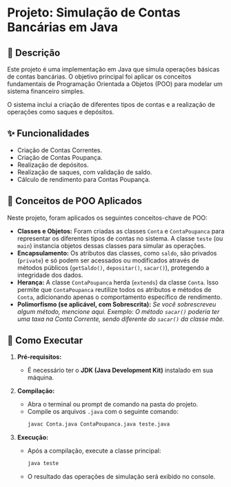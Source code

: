 # Projeto: Simulação de Contas Bancárias em Java

## 📖 Descrição

Este projeto é uma implementação em Java que simula operações básicas de contas bancárias. O objetivo principal foi aplicar os conceitos fundamentais de Programação Orientada a Objetos (POO) para modelar um sistema financeiro simples.

O sistema inclui a criação de diferentes tipos de contas e a realização de operações como saques e depósitos.

## ✨ Funcionalidades

* Criação de Contas Correntes.
* Criação de Contas Poupança.
* Realização de depósitos.
* Realização de saques, com validação de saldo.
* Cálculo de rendimento para Contas Poupança.

## 🧠 Conceitos de POO Aplicados

Neste projeto, foram aplicados os seguintes conceitos-chave de POO:

* **Classes e Objetos:** Foram criadas as classes `Conta` e `ContaPoupanca` para representar os diferentes tipos de contas no sistema. A classe `teste` (ou `main`) instancia objetos dessas classes para simular as operações.
* **Encapsulamento:** Os atributos das classes, como `saldo`, são privados (`private`) e só podem ser acessados ou modificados através de métodos públicos (`getSaldo()`, `depositar()`, `sacar()`), protegendo a integridade dos dados.
* **Herança:** A classe `ContaPoupanca` herda (`extends`) da classe `Conta`. Isso permite que `ContaPoupanca` reutilize todos os atributos e métodos de `Conta`, adicionando apenas o comportamento específico de rendimento.
* **Polimorfismo (se aplicável, com Sobrescrita):** *Se você sobrescreveu algum método, mencione aqui. Exemplo: O método `sacar()` poderia ter uma taxa na Conta Corrente, sendo diferente do `sacar()` da classe mãe.*

## 🚀 Como Executar

1.  **Pré-requisitos:**
    * É necessário ter o **JDK (Java Development Kit)** instalado em sua máquina.

2.  **Compilação:**
    * Abra o terminal ou prompt de comando na pasta do projeto.
    * Compile os arquivos `.java` com o seguinte comando:
        ```bash
        javac Conta.java ContaPoupanca.java teste.java
        ```

3.  **Execução:**
    * Após a compilação, execute a classe principal:
        ```bash
        java teste
        ```
    * O resultado das operações de simulação será exibido no console.
